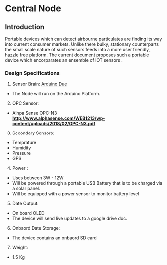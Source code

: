 # Central Node

## Introduction 
Portable devices which can detect airbourne particulates are finding its way into current consumer markets. Unlike there bulky, stationary counterparts the small scale nature of such sensors feeds into a more user friendly, hazzle free platform. The current document proposes such a portable device which encorparates an ensemble of IOT sensors .

### Design Specifications  

1. Sensor Brain: [Arduino Due](https://store.arduino.cc/usa/arduino-due)
- The Node will run on the Arduino Platform. 

2. OPC Sensor: 
 - Alhpa Sense OPC-N3 <br/>
   **http://www.alphasense.com/WEB1213/wp-content/uploads/2018/02/OPC-N3.pdf** <br/>      

3. Secondary Sensors: 
- Temprature
- Humidity 
- Pressure 
- GPS 

4. Power :
- Uses between 3W - 12W
- Will be powered through a portable USB Battery that is to be charged via a solar panel.
- Will be equipped with a power sensor to monitor battery level 

5. Date Output: 
- On board OLED  
- The device will send live updates to a google drive doc. 

6. Onbaord  Date Storage: 
- The device contains an onbaord SD card 

7. Weight:
- 1.5 Kg



